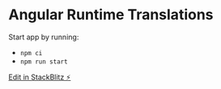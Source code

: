 # Angular Runtime Translations

Start app by running:

- `npm ci`
- `npm run start`

[Edit in StackBlitz ⚡️](https://stackblitz.com/~/github.com/TheSlimvReal/angular-runtime-translations)
